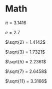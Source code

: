 # Math

$\pi = 3.1416$

$e = 2.7$

$\sqrt{2} = 1.4142$

$\sqrt{3} = 1.7321$

$\sqrt{5} = 2.2361$

$\sqrt{7} = 2.6458$

$\sqrt{11} = 3.3166$
